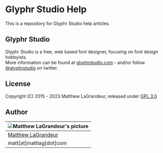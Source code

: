 # Glyphr Studio Help
This is a repository for Glyphr Studio help articles.

## Glyphr Studio
Glyphr Studio is a free, web based font designer, focusing on font design hobbyists.  
More information can be found at [glyphrstudio.com](https://www.glyphrstudio.com) - and/or follow [@glyphrstudio](https://twitter.com/glyphrstudio) on twitter.

## License
Copyright (C) 2015 - 2023 Matthew LaGrandeur, released under [GPL 3.0](https://github.com/mattlag/Glyphr-Studio-Help/blob/master/LICENSE-gpl-3.0.txt)

## Author
| ![Matthew LaGrandeur's picture](https://1.gravatar.com/avatar/f6f7b963adc54db7e713d7bd5f4903ec?s=70) |
|---|
| [Matthew LaGrandeur](https://www.mattlag.com/) |
| matt[at]mattlag[dot]com |
